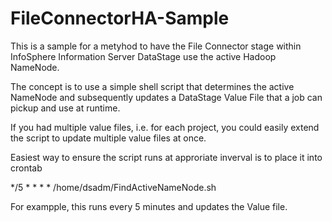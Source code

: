 # FileConnectorHA-Sample
This is a sample for a metyhod to have the File Connector stage within InfoSphere Information Server DataStage use the active Hadoop NameNode.

The concept is to use a simple shell script that determines the active NameNode and subsequently updates a DataStage Value File that a job can pickup and use at runtime.

If you had multiple value files, i.e. for each project, you could easily extend the script to update multiple value files at once.

Easiest way to ensure the script runs at approriate inverval is to place it into crontab

*/5 * * * * /home/dsadm/FindActiveNameNode.sh

For exampple, this runs every 5 minutes and updates the Value file.
